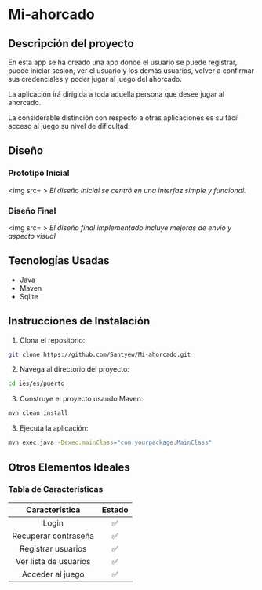 # Mi-ahorcado

## Descripción del proyecto

En esta app se ha creado una app donde el usuario se puede registrar, puede iniciar sesión,  ver el usuario y los demás usuarios, volver a confirmar sus credenciales y poder jugar al juego del ahorcado.

La aplicación irá dirigida a toda aquella persona que desee jugar al ahorcado.

La considerable distinción con respecto a otras aplicaciones es su fácil acceso al juego su nivel de dificultad.

## Diseño

### Prototipo Inicial
<img src= >
*El diseño inicial se centró en una interfaz simple y funcional.*

### Diseño Final
<img src= >
*El diseño final implementado incluye mejoras de envío y aspecto visual*

## Tecnologías Usadas

- Java
- Maven
- Sqlite

## Instrucciones de Instalación

1. Clona el repositorio:
```bash
git clone https://github.com/Santyew/Mi-ahorcado.git
```
2. Navega al directorio del proyecto:
```bash
cd ies/es/puerto
```
3. Construye el proyecto usando Maven:
```bash
mvn clean install
```
3. Ejecuta la aplicación:
```bash
mvn exec:java -Dexec.mainClass="com.yourpackage.MainClass"
```
## Otros Elementos Ideales

### Tabla de Características

|    Característica    | Estado  |
|:--------------------:|:-------:|
| Login                | ✅      |
| Recuperar contraseña | ✅      |
| Registrar usuarios   | ✅      | 
| Ver lista de usuarios| ✅      | 
| Acceder al juego     | ✅      | 
